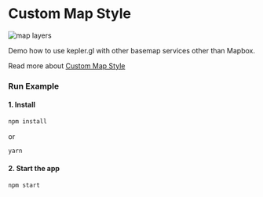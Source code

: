 # Custom Map Style 

![map layers](https://studio-public-data.foursquare.com/statics/keplergl/documentation/f-map-styles-8.jpg "custom map style")

Demo how to use kepler.gl with other basemap services other than Mapbox.

Read more about [Custom Map Style][custom-map-styles]


### Run Example
#### 1. Install

```sh
npm install
```

or

```sh
yarn
```

#### 2. Start the app

```sh
npm start
```


[custom-map-styles]: ./docs/api-reference/advanced-usages/custom-map-styles.md